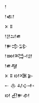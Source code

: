 <div class='block'>
<div class='line'>𒁹</div>
<div class='line'>𒁹𒅗</div>
<div class='line'>𒉽 𒐉</div>
<div class='line'>𒁹𒆪𒁺𒌑</div>
<div class='line'>𒁹𒊓𒄠𒁉</div>
<div class='line'>𒁹𒇷𒅋𒇻</div>
<div class='line'>𒁹𒌑𒆷</div>
<div class='line'>𒉽 𒐉 𒊭𒍨𒉌</div>
<div class='line'>𒀸 𒊮 𒄷𒌒𒋾</div>
<div class='line'>𒊭 𒌷𒊓𒀠</div>
</div>